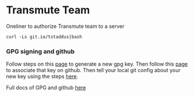 # Transmute Team 

Oneliner to authorize Transmute team to a server

```
curl -Ls git.io/tstaddus|bash
```

### GPG signing and github

Follow  steps on this
[page](https://help.github.com/articles/generating-a-new-gpg-key/)
to generate a new gpg key.  Then follow this
[page](https://help.github.com/articles/associating-an-email-with-your-gpg-key/)
to associate that key on github. Then tell your local git config about
your new key using the steps
[here](https://help.github.com/articles/telling-git-about-your-gpg-key/).

Full docs of GPG and github
[here](https://help.github.com/articles/signing-commits-with-gpg/)
